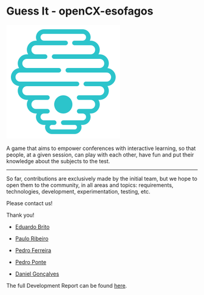 # Guess It - openCX-esofagos

![](docs/images/logo.svg)

A game that aims to empower conferences with interactive learning, so that people, at a given session, can play with each other, have fun and put their knowledge about the subjects to the test.

---

So far, contributions are exclusively made by the initial team, but we hope to open them to the community, in all areas and topics: requirements, technologies, development, experimentation, testing, etc.

Please contact us! 

Thank you!

* [Eduardo Brito](https://github.com/edurbrito)

* [Paulo Ribeiro](https://github.com/PJscp16)
  
* [Pedro Ferreira](https://github.com/pdff2000)

* [Pedro Ponte](https://github.com/pedrovponte)

* [Daniel Gonçalves](https://github.com/Esdeath-GK)

The full Development Report can be found [here](docs/Development-Report.md).